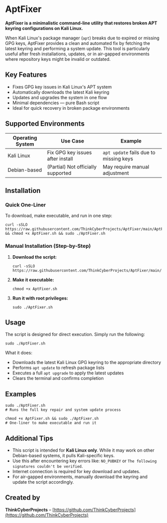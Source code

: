 # AptFixer

**AptFixer is a minimalistic command-line utility that restores broken APT keyring configurations on Kali Linux.**

When Kali Linux's package manager (`apt`) breaks due to expired or missing GPG keys, AptFixer provides a clean and automated fix by fetching the latest keyring and performing a system update. This tool is particularly useful after fresh installations, updates, or in air-gapped environments where repository keys might be invalid or outdated.

## Key Features

- Fixes GPG key issues in Kali Linux's APT system
- Automatically downloads the latest Kali keyring
- Updates and upgrades the system in one flow
- Minimal dependencies — pure Bash script
- Ideal for quick recovery in broken package environments

## Supported Environments

| Operating System | Use Case                             | Example                                 |
|------------------|---------------------------------------|------------------------------------------|
| Kali Linux       | Fix GPG key issues after install      | `apt update` fails due to missing keys   |
| Debian-based     | (Partial) Not officially supported     | May require manual adjustment            |

## Installation


### Quick One-Liner

To download, make executable, and run in one step:

```
curl -sSLO https://raw.githubusercontent.com/ThinkCyberProjects/AptFixer/main/AptFixer.sh && chmod +x AptFixer.sh && sudo ./AptFixer.sh
```

### Manual Installation (Step-by-Step)

1. **Download the script:**
   ```
   curl -sSLO https://raw.githubusercontent.com/ThinkCyberProjects/AptFixer/main/AptFixer.sh
   ```

2. **Make it executable:**
   ```
   chmod +x AptFixer.sh
   ```

3. **Run it with root privileges:**
   ```
   sudo ./AptFixer.sh
   ```


## Usage

The script is designed for direct execution. Simply run the following:

```
sudo ./AptFixer.sh
```

What it does:

- Downloads the latest Kali Linux GPG keyring to the appropriate directory
- Performs `apt update` to refresh package lists
- Executes a full `apt upgrade` to apply the latest updates
- Clears the terminal and confirms completion

## Examples

```
sudo ./AptFixer.sh
# Runs the full key repair and system update process
```

```
chmod +x AptFixer.sh && sudo ./AptFixer.sh
# One-liner to make executable and run it
```

## Additional Tips

- This script is intended for **Kali Linux only**. While it may work on other Debian-based systems, it pulls Kali-specific keys.
- Use this after encountering key errors like: `NO_PUBKEY` or `The following signatures couldn't be verified`.
- Internet connection is required for key download and updates.
- For air-gapped environments, manually download the keyring and update the script accordingly.

## Created by

**ThinkCyberProjects** – [https://github.com/ThinkCyberProjects](https://github.com/ThinkCyberProjects)

